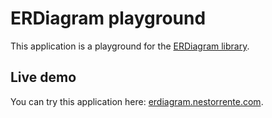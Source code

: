 # ERDiagram playground

This application is a playground for the [ERDiagram library](https://github.com/nestorrente/erdiagram).

## Live demo

You can try this application here: [erdiagram.nestorrente.com](http://erdiagram.nestorrente.com/).
